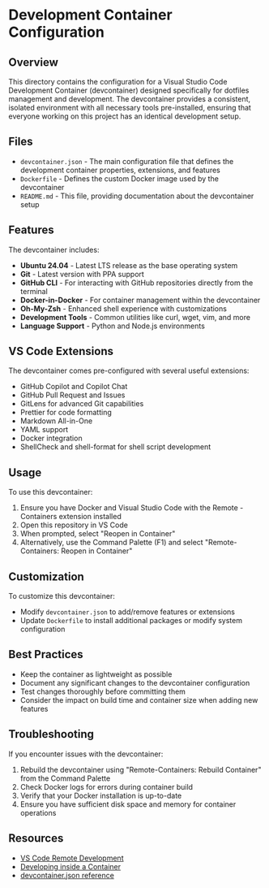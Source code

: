 # Development Container Configuration

## Overview

This directory contains the configuration for a Visual Studio Code Development Container (devcontainer) designed specifically for dotfiles management and development. The devcontainer provides a consistent, isolated environment with all necessary tools pre-installed, ensuring that everyone working on this project has an identical development setup.

## Files

- `devcontainer.json` - The main configuration file that defines the development container properties, extensions, and features
- `Dockerfile` - Defines the custom Docker image used by the devcontainer
- `README.md` - This file, providing documentation about the devcontainer setup

## Features

The devcontainer includes:

- **Ubuntu 24.04** - Latest LTS release as the base operating system
- **Git** - Latest version with PPA support
- **GitHub CLI** - For interacting with GitHub repositories directly from the terminal
- **Docker-in-Docker** - For container management within the devcontainer
- **Oh-My-Zsh** - Enhanced shell experience with customizations
- **Development Tools** - Common utilities like curl, wget, vim, and more
- **Language Support** - Python and Node.js environments

## VS Code Extensions

The devcontainer comes pre-configured with several useful extensions:

- GitHub Copilot and Copilot Chat
- GitHub Pull Request and Issues
- GitLens for advanced Git capabilities
- Prettier for code formatting
- Markdown All-in-One
- YAML support
- Docker integration
- ShellCheck and shell-format for shell script development

## Usage

To use this devcontainer:

1. Ensure you have Docker and Visual Studio Code with the Remote - Containers extension installed
2. Open this repository in VS Code
3. When prompted, select "Reopen in Container"
4. Alternatively, use the Command Palette (F1) and select "Remote-Containers: Reopen in Container"

## Customization

To customize this devcontainer:

- Modify `devcontainer.json` to add/remove features or extensions
- Update `Dockerfile` to install additional packages or modify system configuration

## Best Practices

- Keep the container as lightweight as possible
- Document any significant changes to the devcontainer configuration
- Test changes thoroughly before committing them
- Consider the impact on build time and container size when adding new features

## Troubleshooting

If you encounter issues with the devcontainer:

1. Rebuild the devcontainer using "Remote-Containers: Rebuild Container" from the Command Palette
2. Check Docker logs for errors during container build
3. Verify that your Docker installation is up-to-date
4. Ensure you have sufficient disk space and memory for container operations

## Resources

- [VS Code Remote Development](https://code.visualstudio.com/docs/remote/remote-overview)
- [Developing inside a Container](https://code.visualstudio.com/docs/remote/containers)
- [devcontainer.json reference](https://code.visualstudio.com/docs/remote/devcontainerjson-reference)